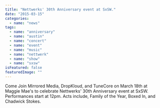 ```yaml
---
title: "Nettwerks' 30th Anniversary event at SxSW."
date: "2015-03-15"
categories: 
  - name: "news"
tags: 
  - name: "anniversary"
  - name: "austin"
  - name: "concert"
  - name: "event"
  - name: "music"
  - name: "nettwerk"
  - name: "show"
  - name: "sxsw"
isFeatured: false
featuredImage: ""
---
```


Come Join Mirrored Media, DropKloud, and TuneCore on March 18th at Maggie Mae's to celebrate Nettwerks' 30th Anniversary event at SxSW. Performances start at 12pm. Acts include, Family of the Year, Boxed In, and Chadwick Stokes.
